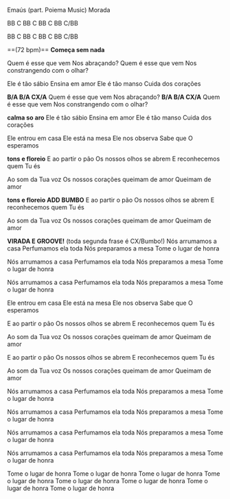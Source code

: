 Emaús (part. Poiema Music)
Morada

BB C
BB C
BB C
BB C/BB

BB C
BB C
BB C
BB C/BB

==(72 bpm)==
**Começa sem nada**

Quem é esse que vem
Nos abraçando?
Quem é esse que vem
Nos constrangendo com o olhar?

Ele é tão sábio
Ensina em amor
Ele é tão manso
Cuida dos corações

**B/A     B/A               CX/A**
Quem é esse que vem
Nos abraçando?
**B/A     B/A               CX/A**
Quem é esse que vem
Nos constrangendo com o olhar?

**calma so aro**
Ele é tão sábio
Ensina em amor
Ele é tão manso
Cuida dos corações

Ele entrou em casa
Ele está na mesa
Ele nos observa
Sabe que O esperamos

**tons e floreio**
E ao partir o pão
Os nossos olhos se abrem
E reconhecemos quem Tu és

Ao som da Tua voz
Os nossos corações queimam de amor
Queimam de amor

**tons e floreio ADD BUMBO**
E ao partir o pão
Os nossos olhos se abrem
E reconhecemos quem Tu és

Ao som da Tua voz
Os nossos corações queimam de amor
Queimam de amor

**VIRADA E GROOVE!** (toda segunda frase é CX/Bumbo!)
Nós arrumamos a casa
Perfumamos ela toda
Nós preparamos a mesa
Tome o lugar de honra

Nós arrumamos a casa
Perfumamos ela toda
Nós preparamos a mesa
Tome o lugar de honra

Nós arrumamos a casa
Perfumamos ela toda
Nós preparamos a mesa
Tome o lugar de honra

Ele entrou em casa
Ele está na mesa
Ele nos observa
Sabe que O esperamos

E ao partir o pão
Os nossos olhos se abrem
E reconhecemos quem Tu és

Ao som da Tua voz
Os nossos corações queimam de amor
Queimam de amor

E ao partir o pão
Os nossos olhos se abrem
E reconhecemos quem Tu és

Ao som da Tua voz
Os nossos corações queimam de amor
Queimam de amor

Nós arrumamos a casa
Perfumamos ela toda
Nós preparamos a mesa
Tome o lugar de honra

Nós arrumamos a casa
Perfumamos ela toda
Nós preparamos a mesa
Tome o lugar de honra

Nós arrumamos a casa
Perfumamos ela toda
Nós preparamos a mesa
Tome o lugar de honra

Nós arrumamos a casa
Perfumamos ela toda
Nós preparamos a mesa
Tome o lugar de honra

Tome o lugar de honra
Tome o lugar de honra
Tome o lugar de honra
Tome o lugar de honra
Tome o lugar de honra
Tome o lugar de honra
Tome o lugar de honra
Tome o lugar de honra